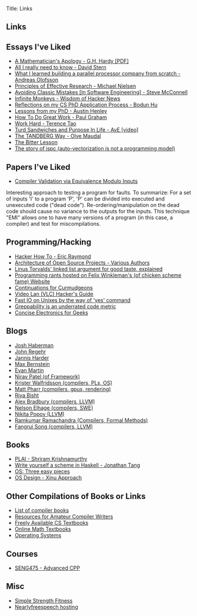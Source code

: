 Title: Links

## Links

## Essays I\'ve Liked

- [A Mathematician\'s Apology - G.H. Hardy
  \[PDF\]](https://web.njit.edu/~akansu/PAPERS/GHHardy-AMathematiciansApology.pdf)
- [All I really need to know - David
  Stern](http://theory.caltech.edu/~preskill/all-i-really-need-to-know.pdf)
- [What I learned building a parallel processor company from scratch
  -Andreas
  Olofsson](https://parallella.org/wp-content/uploads/2017/01/hipeac_lessons.pdf)
- [Principles of Effective Research - Michael
  Nielsen](https://michaelnielsen.org/blog/principles-of-effective-research/)
- [Avoiding Classic Mistakes \[In Software Engineering\] - Steve
  McConnell](https://stevemcconnell.com/wp-content/uploads/2017/08/ClassicMistakes.pdf)
- [Infinite Monkeys - Wisdom of Hacker
  News](https://thomshutt.github.io/infinite-monkeys/)
- [Reflections on my CS PhD Application Process - Bodun
  Hu](https://www.bodunhu.com/blog/posts/reflections-on-my-cs-phd-application-process/)
- [Lessons from my PhD - Austin
  Henley](https://austinhenley.com/blog/lessonsfrommyphd.html)
- [How To Do Great Work - Paul
  Graham](http://paulgraham.com/greatwork.html)
- [Work Hard - Terence
  Tao](https://terrytao.wordpress.com/career-advice/work-hard/)
- [Turd Sandwiches and Purpose In Life - AvE
  \[video\]](https://youtu.be/E7RgtMGL7CA?si=n-JG-tI3TODkEODk)
- [The TANDBERG Way - Olve
  Maudal](https://youtu.be/34FLhwkrwoQ?si=QU1Q_wMIDMyzutwg)
- [The Bitter
  Lesson](https://www.cs.utexas.edu/~eunsol/courses/data/bitter_lesson.pdf)
- [The story of ispc (auto-vectorization is not a programming
  model)](https://pharr.org/matt/blog/2018/04/30/ispc-all)

## Papers I\'ve Liked

- [Compiler Validation via Equivalence Modulo
  Inputs](https://web.cs.ucdavis.edu/~su/publications/emi.pdf)

Interesting approach to testing a program for faults. To summarize: For
a set of inputs \'I\' to a program \'P\', \'P\' can be divided into
executed and unexecuted code (\"dead code\"). Re-ordering/manipulation
on the dead code should cause no variance to the outputs for the inputs.
This technique \"EMI\" allows one to have many versions of a program (in
this case, a compiler) and test for miscompilations.

## Programming/Hacking

- [Hacker How To - Eric
  Raymond](http://www.catb.org/~esr/faqs/hacker-howto.html)
- [Architecture of Open Source Projects - Various
  Authors](https://aosabook.org/en/)
- [Linus Torvalds\' linked list argument for good taste,
  explained](https://github.com/mkirchner/linked-list-good-taste)
- [Programming rants hosted on Felix Winkleman\'s (of chicken scheme
  fame) Website](http://call-with-current-continuation.org/)
- [Continuations for
  Curmudgeons](https://intertwingly.net/blog/2005/04/13/Continuations-for-Curmudgeons)
- [Video Lan (VLC) Hacker\'s
  Guide](https://wiki.videolan.org/Hacker_Guide/Audio_Filters/)
- [Fast IO on Unixes by the way of \'yes\'
  command](https://www.reddit.com/r/unix/comments/6gxduc/how_is_gnu_yes_so_fast/)
- [Greppability is an underrated code
  metric](https://morizbuesing.com/blog/greppability-code-metric/)
- [Concise Electronics for
  Geeks](https://lcamtuf.coredump.cx/electronics/)

## Blogs

- [Josh Haberman](https://blog.reverberate.org/)
- [John Regehr](https://blog.regehr.org/)
- [Jannis Harder](https://jix.one/)
- [Max Bernstein](https://bernsteinbear.com/blog/)
- [Evan Martin](https://neugierig.org/software/blog/archive.html)
- [Nirav Patel (of Framework)](https://eclecti.cc/)
- [Krister Walfridsson (compilers, PLs,
  OS)](https://kristerw.github.io/)
- [Matt Pharr (compilers, gpus,
  rendering)](https://pharr.org/matt/blog/)
- [Riya Bisht](https://riyabisht.com/links/)
- [Alex Bradbury (compilers, LLVM)](https://muxup.com/)
- [Nelson Elhage (compilers, SWE)](https://blog.nelhage.com/)
- [Nikita Popov (LLVM)](https://www.npopov.com/)
- [Ramkumar Ramachandra (Compilers, Formal Methods)](https://artagnon.com/)
- [Fangrui Song (compilers, LLVM)](https://maskray.me/)

## Books

- [PLAI - Shriram
  Krishnamurthy](http://cs.brown.edu/courses/cs173/2012/book/)
- [Write yourself a scheme in Haskell - Jonathan
  Tang](https://en.wikibooks.org/wiki/Write_Yourself_a_Scheme_in_48_Hours)
- [OS: Three easy
  pieces](https://pages.cs.wisc.edu/~remzi/OSTEP/#book-chapters)
- [OS Design - Xinu Approach](https://xinu.cs.purdue.edu/)

## Other Compilations of Books or Links

- [List of compiler books](https://gcc.gnu.org/wiki/ListOfCompilerBooks)
- [Resources for Amateur Compiler Writers](https://c9x.me/compile/bib/)
- [Freely Available CS Textbooks](https://csgordon.github.io/books.html)
- [Online Math
  Textbooks](http://people.math.gatech.edu/~cain/textbooks/onlinebooks.html)
- [Operating Systems](https://port70.net/~nsz/06_os.html)

## Courses

- [SENG475 - Advanced
  CPP](https://www.ece.uvic.ca/~frodo/cppbook/#videos)

## Misc

- [Simple Strength Fitness](https://ss.fitness/)
- [Nearlyfreespeech hosting](https://www.nearlyfreespeech.net/)
